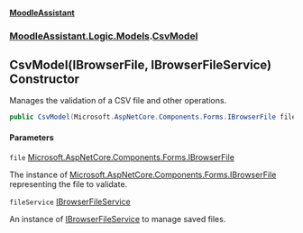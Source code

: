 #### [MoodleAssistant](index.md 'index')
### [MoodleAssistant.Logic.Models](MoodleAssistant.Logic.Models.md 'MoodleAssistant.Logic.Models').[CsvModel](MoodleAssistant.Logic.Models.CsvModel.md 'MoodleAssistant.Logic.Models.CsvModel')

## CsvModel(IBrowserFile, IBrowserFileService) Constructor

Manages the validation of a CSV file and other operations.

```csharp
public CsvModel(Microsoft.AspNetCore.Components.Forms.IBrowserFile file, MoodleAssistant.Services.IBrowserFileService fileService);
```
#### Parameters

<a name='MoodleAssistant.Logic.Models.CsvModel.CsvModel(Microsoft.AspNetCore.Components.Forms.IBrowserFile,MoodleAssistant.Services.IBrowserFileService).file'></a>

`file` [Microsoft.AspNetCore.Components.Forms.IBrowserFile](https://docs.microsoft.com/en-us/dotnet/api/Microsoft.AspNetCore.Components.Forms.IBrowserFile 'Microsoft.AspNetCore.Components.Forms.IBrowserFile')

The instance of [Microsoft.AspNetCore.Components.Forms.IBrowserFile](https://docs.microsoft.com/en-us/dotnet/api/Microsoft.AspNetCore.Components.Forms.IBrowserFile 'Microsoft.AspNetCore.Components.Forms.IBrowserFile') representing the file to validate.

<a name='MoodleAssistant.Logic.Models.CsvModel.CsvModel(Microsoft.AspNetCore.Components.Forms.IBrowserFile,MoodleAssistant.Services.IBrowserFileService).fileService'></a>

`fileService` [IBrowserFileService](MoodleAssistant.Services.IBrowserFileService.md 'MoodleAssistant.Services.IBrowserFileService')

An instance of [IBrowserFileService](MoodleAssistant.Services.IBrowserFileService.md 'MoodleAssistant.Services.IBrowserFileService') to manage saved files.